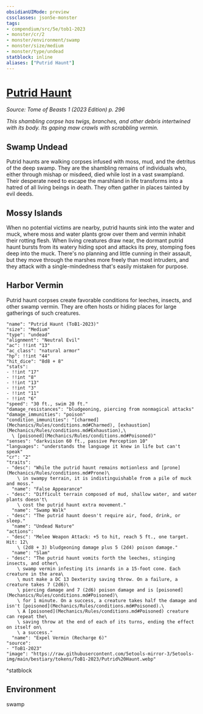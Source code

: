 ```yaml
---
obsidianUIMode: preview
cssclasses: json5e-monster
tags:
- compendium/src/5e/tob1-2023
- monster/cr/2
- monster/environment/swamp
- monster/size/medium
- monster/type/undead
statblock: inline
aliases: ["Putrid Haunt"]
---
```

# [Putrid Haunt](Mechanics\bestiary\undead/putrid-haunt-tob1-2023.md)
*Source: Tome of Beasts 1 (2023 Edition) p. 296*  

*This shambling corpse has twigs, branches, and other debris intertwined with its body. Its gaping maw crawls with scrabbling vermin.*

## Swamp Undead

Putrid haunts are walking corpses infused with moss, mud, and the detritus of the deep swamp. They are the shambling remains of individuals who, either through mishap or misdeed, died while lost in a vast swampland. Their desperate need to escape the marshland in life transforms into a hatred of all living beings in death. They often gather in places tainted by evil deeds.

## Mossy Islands

When no potential victims are nearby, putrid haunts sink into the water and muck, where moss and water plants grow over them and vermin inhabit their rotting flesh. When living creatures draw near, the dormant putrid haunt bursts from its watery hiding spot and attacks its prey, stomping foes deep into the muck. There's no planning and little cunning in their assault, but they move through the marshes more freely than most intruders, and they attack with a single-mindedness that's easily mistaken for purpose.

## Harbor Vermin

Putrid haunt corpses create favorable conditions for leeches, insects, and other swamp vermin. They are often hosts or hiding places for large gatherings of such creatures.

```statblock
"name": "Putrid Haunt (ToB1-2023)"
"size": "Medium"
"type": "undead"
"alignment": "Neutral Evil"
"ac": !!int "13"
"ac_class": "natural armor"
"hp": !!int "44"
"hit_dice": "8d8 + 8"
"stats":
- !!int "17"
- !!int "8"
- !!int "13"
- !!int "3"
- !!int "11"
- !!int "6"
"speed": "30 ft., swim 20 ft."
"damage_resistances": "bludgeoning, piercing from nonmagical attacks"
"damage_immunities": "poison"
"condition_immunities": "[charmed](Mechanics/Rules/conditions.md#Charmed), [exhaustion](Mechanics/Rules/conditions.md#Exhaustion),\
  \ [poisoned](Mechanics/Rules/conditions.md#Poisoned)"
"senses": "darkvision 60 ft., passive Perception 10"
"languages": "understands the language it knew in life but can't speak"
"cr": "2"
"traits":
- "desc": "While the putrid haunt remains motionless and [prone](Mechanics/Rules/conditions.md#Prone)\
    \ in swampy terrain, it is indistinguishable from a pile of muck and moss."
  "name": "False Appearance"
- "desc": "Difficult terrain composed of mud, shallow water, and water plants doesn't\
    \ cost the putrid haunt extra movement."
  "name": "Swamp Walk"
- "desc": "The putrid haunt doesn't require air, food, drink, or sleep."
  "name": "Undead Nature"
"actions":
- "desc": "Melee Weapon Attack: +5 to hit, reach 5 ft., one target. Hit: 12\
    \ (2d8 + 3) bludgeoning damage plus 5 (2d4) poison damage."
  "name": "Slam"
- "desc": "The putrid haunt vomits forth the leeches, stinging insects, and other\
    \ swamp vermin infesting its innards in a 15-foot cone. Each creature in the area\
    \ must make a DC 13 Dexterity saving throw. On a failure, a creature takes 7 (2d6)\
    \ piercing damage and 7 (2d6) poison damage and is [poisoned](Mechanics/Rules/conditions.md#Poisoned)\
    \ for 1 minute. On a success, a creature takes half the damage and isn't [poisoned](Mechanics/Rules/conditions.md#Poisoned).\
    \ A [poisoned](Mechanics/Rules/conditions.md#Poisoned) creature can repeat the\
    \ saving throw at the end of each of its turns, ending the effect on itself on\
    \ a success."
  "name": "Expel Vermin (Recharge 6)"
"source":
- "ToB1-2023"
"image": "https://raw.githubusercontent.com/5etools-mirror-3/5etools-img/main/bestiary/tokens/ToB1-2023/Putrid%20Haunt.webp"
```
^statblock

## Environment

swamp